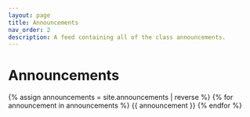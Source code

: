 ```yaml
---
layout: page
title: Announcements
nav_order: 2
description: A feed containing all of the class announcements.
---
```


# Announcements

{% assign announcements = site.announcements | reverse %}
{% for announcement in announcements %}
{{ announcement }}
{% endfor %}
